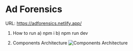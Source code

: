 # Ad Forensics
URL: https://adforensics.netlify.app/

1. How to run
    a) npm i
    b) npm run dev

2. Components Architecture
    ![Components Architecture](https://asset.cloudinary.com/dspcaiix6/a29c5ce6426971c0e5be9432706e4fec)

